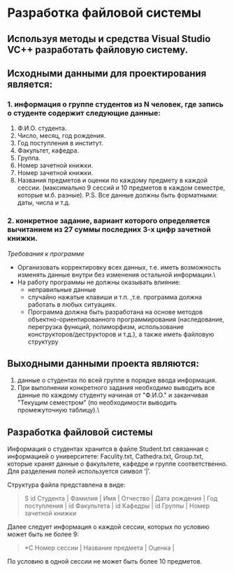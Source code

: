 # Разработка файловой системы
## Используя методы и средства Visual Studio VC++ разработать файловую систему.

## Исходными данными для проектирования является:
### 1. информация о группе студентов из N человек, где запись о студенте содержит следующие данные:
1.	Ф.И.О. студента.
2.	Число, месяц, год рождения.
3.	Год поступления в институт.
4.	Факультет, кафедра.
5.	Группа.
6.	Номер зачетной книжки.
7.	Номер зачетной книжки.
8.	Названия предметов и оценки по каждому предмету в каждой сессии. (максимально 9 сессий и 10 предметов в каждом семестре, которые м.б. разные).
P.S. Все данные должны быть форматными: даты, числа и т.д.
### 2. конкретное задание, вариант которого определяется вычитанием из 27 суммы последних 3-х цифр зачетной книжки.
_Требования к программе_
+ Организовать корректировку всех данных, т.е. иметь возможность изменять данные внутри без изменения остальной информации.\
+ На работу программы не должны оказывать влияние: 
  + неправильные данные 
  + случайно нажатые клавиши и т.п. ,т.е. программа должна работать в любых ситуациях.
  + Программа должна быть разработана на основе методов объектно-ориентированного программирования (наследование, перегрузка функций, полиморфизм, использование конструкторов/деструкторов и т.д.), а также иметь файловую структуру


## Выходными данными проекта являются:
1.	данные о студентах по всей группе в порядке ввода информация.
2.	При выполнении конкретного задания необходимо выводить все данные по каждому студенту начиная от "Ф.И.О." и заканчивая "Текущим семестром"  (по необходимости выводить промежуточную таблицу).\
## Разработка файловой системы
Информация о студентах хранится в файле Student.txt связанная с информацией о университете: Faculity.txt, Cathedra.txt, Group.txt, которые хранят данные о факультете, кафедре и группе соответственно.\
Для разделения полей используется символ ‘|’.

Структура файла представлена в виде:
>S id Студента | Фамилия | Имя | Отчество | Дата рождения | Год поступления | id Факультета | id Кафедры | id Группы | Номер зачетной книжки

Далее следует информация о каждой сессии, которых по условию может быть не более 9:
>*С Номер сессии | Название предмета | Оценка |

По условию в одной сессии не может быть более 10 предметов.


